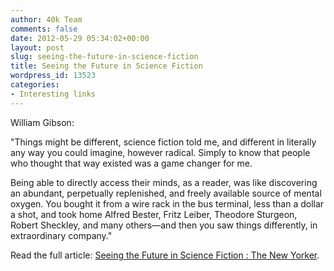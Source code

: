 ```yaml
---
author: 40k Team
comments: false
date: 2012-05-29 05:34:02+00:00
layout: post
slug: seeing-the-future-in-science-fiction
title: Seeing the Future in Science Fiction
wordpress_id: 13523
categories:
- Interesting links
---
```


William Gibson:

"Things might be different, science fiction told me, and different in literally any way you could imagine, however radical. Simply to know that people who thought that way existed was a game changer for me.

Being able to directly access their minds, as a reader, was like discovering an abundant, perpetually replenished, and freely available source of mental oxygen. You bought it from a wire rack in the bus terminal, less than a dollar a shot, and took home Alfred Bester, Fritz Leiber, Theodore Sturgeon, Robert Sheckley, and many others—and then you saw things differently, in extraordinary company."

Read the full article: [Seeing the Future in Science Fiction : The New Yorker](http://www.newyorker.com/reporting/2012/06/04/120604fa_fact_gibson).
